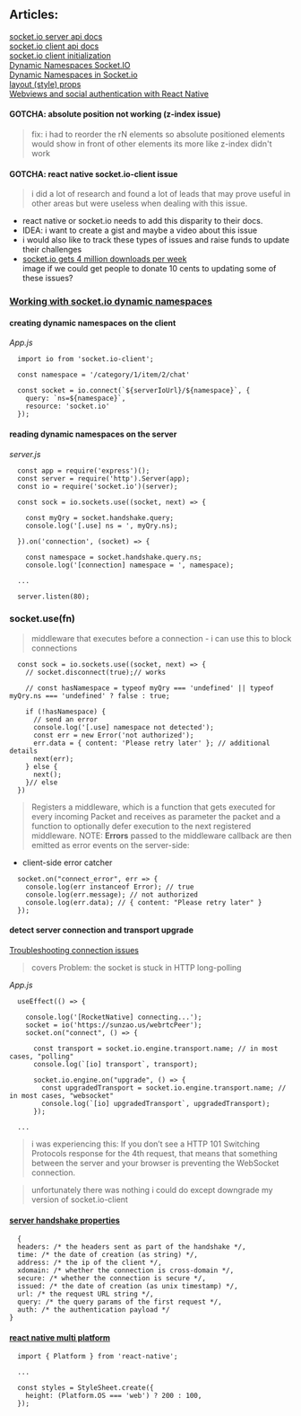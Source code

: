 
## Articles:

[socket.io server api docs](https://socket.io/docs/v3/server-api/)   
[socket.io client api docs](https://socket.io/docs/v3/client-api/)   
[socket.io client initialization](https://socket.io/docs/v3/client-initialization/)   
[Dynamic Namespaces Socket.IO](https://stackoverflow.com/questions/13143945/dynamic-namespaces-socket-io)   
[Dynamic Namespaces in Socket.io](https://dev.to/stolleydotdev/dynamic-namespaces-in-socket-io-35o6)   
[layout (style) props](https://reactnative.dev/docs/layout-props)   
[Webviews and social authentication with React Native](https://codeburst.io/webviews-and-social-authentication-with-react-native-cfecf96ac7d7)   

#### GOTCHA: absolute position not working (z-index issue)
> fix: i had to reorder the rN elements so absolute positioned elements would show in front of other elements
> its more like z-index didn't work

#### GOTCHA: react native socket.io-client issue  
> i did a lot of research and found a lot of leads that may prove useful in other areas but were 
> useless when dealing with this issue.

- react native or socket.io needs to add this disparity to their docs.
- IDEA: i want to create a gist and maybe a video about this issue
- i would also like to track these types of issues and raise funds to update their challenges
- [socket.io gets 4 million downloads per week](https://www.npmjs.com/package/socket.io-client)   
  image if we could get people to donate 10 cents to updating some of these issues?

### [Working with socket.io dynamic namespaces](https://alxolr.com/articles/working-with-socket-io-dynamic-namespaces)   

#### creating dynamic namespaces on the client   

_App.js_   

```
  import io from 'socket.io-client';

  const namespace = '/category/1/item/2/chat'

  const socket = io.connect(`${serverIoUrl}/${namespace}`, {
    query: `ns=${namespace}`,
    resource: 'socket.io'
  });
```

#### reading dynamic namespaces on the server   

_server.js_   

```
  const app = require('express')();
  const server = require('http').Server(app);
  const io = require('socket.io')(server);

  const sock = io.sockets.use((socket, next) => {

    const myQry = socket.handshake.query;
    console.log('[.use] ns = ', myQry.ns);

  }).on('connection', (socket) => {

    const namespace = socket.handshake.query.ns;
    console.log('[connection] namespace = ', namespace);

  ...

  server.listen(80);

```

### socket.use(fn)   

> middleware that executes before a connection - i can use this to block connections

```
  const sock = io.sockets.use((socket, next) => {
    // socket.disconnect(true);// works
    
    // const hasNamespace = typeof myQry === 'undefined' || typeof myQry.ns === 'undefined' ? false : true;

    if (!hasNamespace) {
      // send an error
      console.log('[.use] namespace not detected');
      const err = new Error('not authorized');
      err.data = { content: 'Please retry later' }; // additional details
      next(err);
    } else {
      next();
    }// else
  })
```

> Registers a middleware, which is a function that gets executed for every incoming Packet and receives as parameter the packet and a function to optionally defer execution to the next registered middleware.
> NOTE: **Errors** passed to the middleware callback are then emitted as error events on the server-side:

- client-side  error catcher

```
  socket.on("connect_error", err => {
    console.log(err instanceof Error); // true
    console.log(err.message); // not authorized
    console.log(err.data); // { content: "Please retry later" }
  });
```

#### detect server connection and transport upgrade
[Troubleshooting connection issues](https://socket.io/docs/v4/troubleshooting-connection-issues/#A-proxy-in-front-of-your-servers-does-not-accept-the-WebSocket-connection)   
> covers Problem: the socket is stuck in HTTP long-polling

_App.js_

```
  useEffect(() => {

    console.log('[RocketNative] connecting...');
    socket = io('https://sunzao.us/webrtcPeer');
    socket.on("connect", () => {

      const transport = socket.io.engine.transport.name; // in most cases, "polling"
      console.log(`[io] transport`, transport);

      socket.io.engine.on("upgrade", () => {
        const upgradedTransport = socket.io.engine.transport.name; // in most cases, "websocket"
        console.log(`[io] upgradedTransport`, upgradedTransport);
      });

  ...

```
> i was experiencing this:
> If you don’t see a HTTP 101 Switching Protocols response for the 4th request, that means that something between the server and your browser is preventing the WebSocket connection.

> unfortunately there was nothing i could do except downgrade my version of socket.io-client

#### [server handshake properties](https://socket.io/docs/v3/server-api/#socket-request)   

```
  {
  headers: /* the headers sent as part of the handshake */,
  time: /* the date of creation (as string) */,
  address: /* the ip of the client */,
  xdomain: /* whether the connection is cross-domain */,
  secure: /* whether the connection is secure */,
  issued: /* the date of creation (as unix timestamp) */,
  url: /* the request URL string */,
  query: /* the query params of the first request */,
  auth: /* the authentication payload */
}
```

#### [react native multi platform](https://necolas.github.io/react-native-web/docs/multi-platform/)    

```
  import { Platform } from 'react-native';

  ...

  const styles = StyleSheet.create({
    height: (Platform.OS === 'web') ? 200 : 100,
  });
```

